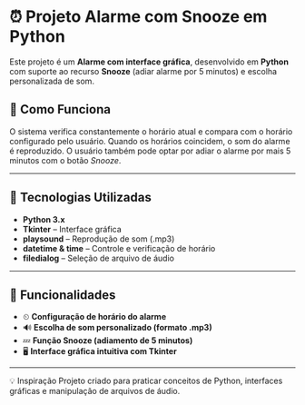 
# ⏰ Projeto Alarme com Snooze em Python

Este projeto é um **Alarme com interface gráfica**, desenvolvido em **Python** com suporte ao recurso **Snooze** (adiar alarme por 5 minutos) e escolha personalizada de som.

## 🚀 Como Funciona

O sistema verifica constantemente o horário atual e compara com o horário configurado pelo usuário. Quando os horários coincidem, o som do alarme é reproduzido. O usuário também pode optar por adiar o alarme por mais 5 minutos com o botão *Snooze*.

---

## 🔧 Tecnologias Utilizadas

- **Python 3.x**  
- **Tkinter** – Interface gráfica  
- **playsound** – Reprodução de som (.mp3)  
- **datetime & time** – Controle e verificação de horário  
- **filedialog** – Seleção de arquivo de áudio  

---

## 🧠 Funcionalidades

- ⏲ **Configuração de horário do alarme**  
- 🔊 **Escolha de som personalizado (formato .mp3)**  
- 💤 **Função Snooze (adiamento de 5 minutos)**  
- 🖥 **Interface gráfica intuitiva com Tkinter**

---
💡 Inspiração
Projeto criado para praticar conceitos de Python, interfaces gráficas e manipulação de arquivos de áudio.



